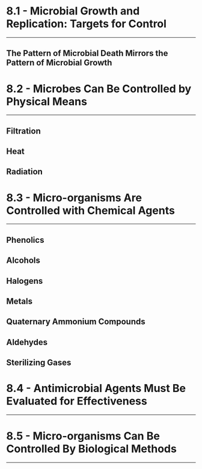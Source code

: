# 8.1 - Microbial Growth and Replication: Targets for Control

---
## The Pattern of Microbial Death Mirrors the Pattern of Microbial Growth
# 8.2 - Microbes Can Be Controlled by Physical Means

---
## Filtration
## Heat
## Radiation

# 8.3 - Micro-organisms Are Controlled with Chemical Agents

---
## Phenolics
## Alcohols
## Halogens
## Metals
## Quaternary Ammonium Compounds
## Aldehydes
## Sterilizing Gases

# 8.4 - Antimicrobial Agents Must Be Evaluated for Effectiveness

---
# 8.5 - Micro-organisms Can Be Controlled By Biological Methods

---

